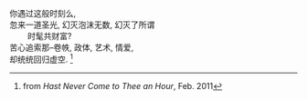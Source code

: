 你遇过这般时刻么,
<br>
忽来一道圣光, 幻灭泡沫无数,  幻灭了所谓
<br>
&nbsp;&nbsp;&nbsp;&nbsp;&nbsp;&nbsp;&nbsp;&nbsp;时髦共财富?
<br>
苦心追索那–卷帙, 政体, 艺术, 情爱,
<br>
却统统回归虚空. [^1]

[^1]: from _Hast Never Come to Thee an Hour_, Feb. 2011
